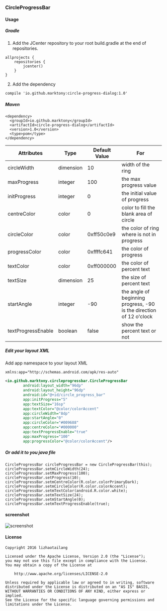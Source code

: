 ### CircleProgressBar

#### Usage
##### Gradle

1. Add the JCenter repository to your root build.gradle at the end of repositories.
```
allprojects {
    repositories {
        jcenter()
    }
}
```
2. Add the dependency
```
compile 'io.github.marktony:circle-progress-dialog:1.0'
```


##### Maven
```
<dependency>
  <groupId>io.github.marktony</groupId>
  <artifactId>circle-progress-dialog</artifactId>
  <version>1.0</version>
  <type>pom</type>
</dependency>
```

Attributes | Type | Default Value | For
---------- | ---- | ------------- | ------
circleWidth | dimension | 10 | width of the ring
maxProgress | integer | 100 | the max progress value
initProgress | integer | 0 | the initial value of progress
centreColor | color | 0 | color to fill the blank area of circle
circleColor | color | 0xff50c0e9 | the color of ring where is not in progress
progressColor | color | 0xffffc641 | the color of progress
textColor | color | 0xff000000 | the color of percent text
textSize | dimension | 25 | the size of percent text
startAngle | integer | -90 | the angle of beginning progress, -90 is the direction of 12 o'clock
textProgressEnable | boolean | false | show the percent text or not

##### Edit your layout XML
Add app namespace to your layout XML
```
xmlns:app="http://schemas.android.com/apk/res-auto"
```
```XML
<io.github.marktony.circleprogressbar.CircleProgressBar
        android:layout_width="96dp"
        android:layout_height="96dp"
        android:id="@+id/circle_progress_bar"
        app:initProgress="5"
        app:textSize="16sp"
        app:textColor="@color/colorAccent"
        app:circleWidth="8dp"
        app:startAngle="0"
        app:circleColor="#009688"
        app:centreColor="#000000"
        app:textProgressEnable="true"
        app:maxProgress="100"
        app:progressColor="@color/colorAccent"/>
```

##### Or add it to you java file
```
CircleProgressBar circleProgressBar = new CircleProgressBar(this);
circleProgressBar.setmCircleWidth(24);
circleProgressBar.setMaxProgress(100);
circleProgressBar.setProgress(10);
circleProgressBar.setmCentreColor(R.color.colorPrimaryDark);
circleProgressBar.setmCircleColor(R.color.colorAccent);
circleProgressBar.setmTextColor(android.R.color.white);
circleProgressBar.setmTextSize(24);
circleProgressBar.setmStartAngle(0);
circleProgressBar.setmTextProgressEnable(true);
```

#### screenshot
![screenshot](https://github.com/marktony/CircleProgressBar/blob/master/screenshots/screenshot1.png)

#### License
```
Copyright 2016 lizhaotailang

Licensed under the Apache License, Version 2.0 (the "License");
you may not use this file except in compliance with the License.
You may obtain a copy of the License at

    http://www.apache.org/licenses/LICENSE-2.0

Unless required by applicable law or agreed to in writing, software
distributed under the License is distributed on an "AS IS" BASIS,
WITHOUT WARRANTIES OR CONDITIONS OF ANY KIND, either express or implied.
See the License for the specific language governing permissions and
limitations under the License.
```

